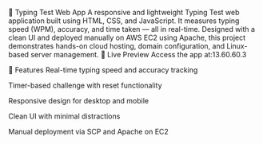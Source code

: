 📝 Typing Test Web App
A responsive and lightweight Typing Test web application built using HTML, CSS, and JavaScript. It measures typing speed (WPM), accuracy, and time taken — all in real-time. Designed with a clean UI and deployed manually on AWS EC2 using Apache, this project demonstrates hands-on cloud hosting, domain configuration, and Linux-based server management.
🚀 Live Preview
Access the app at:13.60.60.3

🔧 Features
Real-time typing speed and accuracy tracking

Timer-based challenge with reset functionality

Responsive design for desktop and mobile

Clean UI with minimal distractions

Manual deployment via SCP and Apache on EC2
